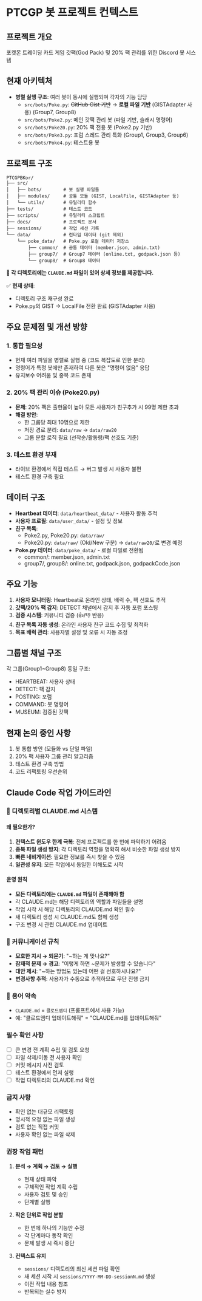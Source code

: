 # PTCGP 봇 프로젝트 컨텍스트

## 프로젝트 개요
포켓몬 트레이딩 카드 게임 갓팩(God Pack) 및 20% 팩 관리를 위한 Discord 봇 시스템

## 현재 아키텍처
- **병렬 실행 구조**: 여러 봇이 동시에 실행되며 각자의 기능 담당
  - `src/bots/Poke.py`: ~~GitHub Gist 기반~~ → **로컬 파일 기반** (GISTAdapter 사용) (Group7, Group8)
  - `src/bots/Poke2.py`: 메인 갓팩 관리 봇 (파일 기반, 슬래시 명령어)
  - `src/bots/Poke20.py`: 20% 팩 전용 봇 (Poke2.py 기반)
  - `src/bots/Poke3.py`: 포럼 스레드 관리 특화 (Group1, Group3, Group6)
  - `src/bots/Poke4.py`: 테스트용 봇

## 프로젝트 구조
```
PTCGPBKor/
├── src/
│   ├── bots/        # 봇 실행 파일들
│   ├── modules/     # 공통 모듈 (GIST, LocalFile, GISTAdapter 등)
│   └── utils/       # 유틸리티 함수
├── tests/           # 테스트 코드
├── scripts/         # 유틸리티 스크립트
├── docs/            # 프로젝트 문서
├── sessions/        # 작업 세션 기록
└── data/            # 런타임 데이터 (git 제외)
    └── poke_data/   # Poke.py 로컬 데이터 저장소
        ├── common/  # 공통 데이터 (member.json, admin.txt)
        ├── group7/  # Group7 데이터 (online.txt, godpack.json 등)
        └── group8/  # Group8 데이터
```

**📌 각 디렉토리에는 `CLAUDE.md` 파일이 있어 상세 정보를 제공합니다.**

✅ **현재 상태**: 
- 디렉토리 구조 재구성 완료
- Poke.py의 GIST → LocalFile 전환 완료 (GISTAdapter 사용)

## 주요 문제점 및 개선 방향

### 1. 통합 필요성
- 현재 여러 파일을 병렬로 실행 중 (코드 복잡도로 인한 분리)
- 명령어가 특정 봇에만 존재하여 다른 봇은 "명령어 없음" 응답
- 유지보수 어려움 및 중복 코드 존재

### 2. 20% 팩 관리 이슈 (Poke20.py)
- **문제**: 20% 팩은 출현율이 높아 모든 사용자가 친구추가 시 99명 제한 초과
- **해결 방안**:
  - 한 그룹당 최대 10명으로 제한
  - 저장 경로 분리: `data/raw` → `data/raw20`
  - 그룹 분할 로직 필요 (선착순/활동량/팩 선호도 기준)

### 3. 테스트 환경 부재
- 라이브 환경에서 직접 테스트 → 버그 발생 시 사용자 불편
- 테스트 환경 구축 필요

## 데이터 구조
- **Heartbeat 데이터**: `data/heartbeat_data/` - 사용자 활동 추적
- **사용자 프로필**: `data/user_data/` - 설정 및 정보
- **친구 목록**: 
  - Poke2.py, Poke20.py: `data/raw/`
  - Poke20.py: `data/raw/` (Old/New 구분) → `data/raw20/`로 변경 예정
- **Poke.py 데이터**: `data/poke_data/` - 로컬 파일로 전환됨
  - common/: member.json, admin.txt
  - group7/, group8/: online.txt, godpack.json, godpackCode.json

## 주요 기능
1. **사용자 모니터링**: Heartbeat로 온라인 상태, 배럭 수, 팩 선호도 추적
2. **갓팩/20% 팩 감지**: DETECT 채널에서 감지 후 자동 포럼 포스팅
3. **검증 시스템**: 커뮤니티 검증 (👍/👎 반응)
4. **친구 목록 자동 생성**: 온라인 사용자 친구 코드 수집 및 최적화
5. **목표 배럭 관리**: 사용자별 설정 및 오류 시 자동 조정

## 그룹별 채널 구조
각 그룹(Group1~Group8) 동일 구조:
- HEARTBEAT: 사용자 상태
- DETECT: 팩 감지
- POSTING: 포럼
- COMMAND: 봇 명령어
- MUSEUM: 검증된 갓팩

## 현재 논의 중인 사항
1. 봇 통합 방안 (모듈화 vs 단일 파일)
2. 20% 팩 사용자 그룹 관리 알고리즘
3. 테스트 환경 구축 방법
4. 코드 리팩토링 우선순위

## Claude Code 작업 가이드라인

### 📁 디렉토리별 CLAUDE.md 시스템

#### 왜 필요한가?
1. **컨텍스트 윈도우 한계 극복**: 전체 프로젝트를 한 번에 파악하기 어려움
2. **중복 파일 생성 방지**: 각 디렉토리 역할을 명확히 해서 비슷한 파일 생성 방지
3. **빠른 네비게이션**: 필요한 정보를 즉시 찾을 수 있음
4. **일관성 유지**: 모든 작업에서 동일한 이해도로 시작

#### 운영 원칙
- **모든 디렉토리에는 `CLAUDE.md` 파일이 존재해야 함**
- 각 CLAUDE.md는 해당 디렉토리의 역할과 파일들을 설명
- 작업 시작 시 해당 디렉토리의 CLAUDE.md 확인 필수
- 새 디렉토리 생성 시 CLAUDE.md도 함께 생성
- 구조 변경 시 관련 CLAUDE.md 업데이트

### 💬 커뮤니케이션 규칙
- **모호한 지시 → 되묻기**: "~하는 게 맞나요?"
- **잠재적 문제 → 경고**: "이렇게 하면 ~문제가 발생할 수 있습니다"
- **대안 제시**: "~하는 방법도 있는데 어떤 걸 선호하시나요?"
- **변경사항 추적**: 사용자가 수동으로 추적하므로 무단 진행 금지

### 📝 용어 약속
- `CLAUDE.md` = `클로드엠디` (프롬프트에서 사용 가능)
- 예: "클로드엠디 업데이트해줘" = "CLAUDE.md를 업데이트해줘"

### 필수 확인 사항
- [ ] 큰 변경 전 계획 수립 및 검토 요청
- [ ] 파일 삭제/이동 전 사용자 확인
- [ ] 커밋 메시지 사전 검토
- [ ] 테스트 환경에서 먼저 실행
- [ ] 작업 디렉토리의 CLAUDE.md 확인

### 금지 사항
- 확인 없는 대규모 리팩토링
- 명시적 요청 없는 파일 생성
- 검토 없는 직접 커밋
- 사용자 확인 없는 파일 삭제

### 권장 작업 패턴
1. **분석 → 계획 → 검토 → 실행**
   - 현재 상태 파악
   - 구체적인 작업 계획 수립
   - 사용자 검토 및 승인
   - 단계별 실행

2. **작은 단위로 작업 분할**
   - 한 번에 하나의 기능만 수정
   - 각 단계마다 동작 확인
   - 문제 발생 시 즉시 중단

3. **컨텍스트 유지**
   - `sessions/` 디렉토리의 최신 세션 파일 확인
   - 새 세션 시작 시 `sessions/YYYY-MM-DD-sessionN.md` 생성
   - 이전 작업 내용 참조
   - 반복되는 실수 방지